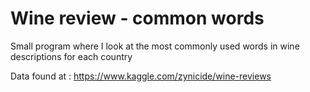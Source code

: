 # Wine review - common words

Small program where I look at the most commonly used words in wine descriptions for each country

Data found at : https://www.kaggle.com/zynicide/wine-reviews
